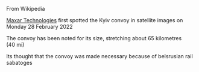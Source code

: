 From Wikipedia

[Maxar Technologies](https://en.m.wikipedia.org/wiki/Maxar_Technologies "Maxar Technologies") first spotted the Kyiv convoy in satellite images on Monday 28 February 2022

The convoy has been noted for its size, stretching about 65 kilometres (40 mi)

Its thought that the convoy was made necessary because of belsrusian rail sabatoges

